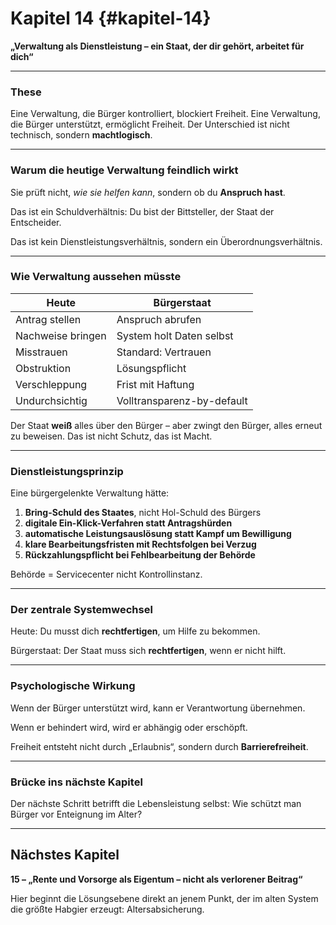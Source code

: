 # Kapitel 14 {#kapitel-14}

**„Verwaltung als Dienstleistung – ein Staat, der dir gehört, arbeitet für dich“**

---

### These

Eine Verwaltung, die Bürger kontrolliert, blockiert Freiheit.
Eine Verwaltung, die Bürger unterstützt, ermöglicht Freiheit.
Der Unterschied ist nicht technisch, sondern **machtlogisch**.

---

### Warum die heutige Verwaltung feindlich wirkt

Sie prüft nicht, *wie sie helfen kann*,
sondern ob du **Anspruch hast**.

Das ist ein Schuldverhältnis:
Du bist der Bittsteller,
der Staat der Entscheider.

Das ist kein Dienstleistungsverhältnis,
sondern ein Überordnungsverhältnis.

---

### Wie Verwaltung aussehen müsste

| Heute             | Bürgerstaat                |
| ----------------- | -------------------------- |
| Antrag stellen    | Anspruch abrufen           |
| Nachweise bringen | System holt Daten selbst   |
| Misstrauen        | Standard: Vertrauen        |
| Obstruktion       | Lösungspflicht             |
| Verschleppung     | Frist mit Haftung          |
| Undurchsichtig    | Volltransparenz-by-default |

Der Staat **weiß** alles über den Bürger –
aber zwingt den Bürger, alles erneut zu beweisen.
Das ist nicht Schutz, das ist Macht.

---

### Dienstleistungsprinzip

Eine bürgergelenkte Verwaltung hätte:

1. **Bring-Schuld des Staates**, nicht Hol-Schuld des Bürgers
2. **digitale Ein-Klick-Verfahren statt Antragshürden**
3. **automatische Leistungsauslösung statt Kampf um Bewilligung**
4. **klare Bearbeitungsfristen mit Rechtsfolgen bei Verzug**
5. **Rückzahlungspflicht bei Fehlbearbeitung der Behörde**

Behörde = Servicecenter
nicht Kontrollinstanz.

---

### Der zentrale Systemwechsel

Heute:
Du musst dich **rechtfertigen**, um Hilfe zu bekommen.

Bürgerstaat:
Der Staat muss sich **rechtfertigen**, wenn er nicht hilft.

---

### Psychologische Wirkung

Wenn der Bürger unterstützt wird,
kann er Verantwortung übernehmen.

Wenn er behindert wird,
wird er abhängig oder erschöpft.

Freiheit entsteht nicht durch „Erlaubnis“,
sondern durch **Barrierefreiheit**.

---

### Brücke ins nächste Kapitel

Der nächste Schritt betrifft die Lebensleistung selbst:
Wie schützt man Bürger vor Enteignung im Alter?

---

## Nächstes Kapitel

**15 – „Rente und Vorsorge als Eigentum – nicht als verlorener Beitrag“**

Hier beginnt die Lösungsebene direkt an jenem Punkt,
der im alten System die größte Habgier erzeugt:
Altersabsicherung.
